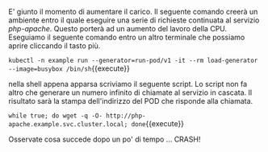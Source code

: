 E' giunto il momento di aumentare il carico. Il seguente comando creerà un ambiente entro il quale eseguire una serie di richieste continuata al servizio *php-apache*. Questo porterà ad un aumento del lavoro della CPU. Eseguiamo il seguente comando entro un altro terminale che possiamo aprire cliccando il tasto più.

`kubectl -n example run --generator=run-pod/v1 -it --rm load-generator --image=busybox /bin/sh`{{execute}}

nella shell appena apparsa scriviamo il seguente script. Lo script non fa altro che generare un numero infinito di chiamate al servizio in cascata. Il risultato sarà la stampa dell'indirizzo del POD che risponde alla chiamata.

`while true; do wget -q -O- http://php-apache.example.svc.cluster.local; done`{{execute}}

Osservate cosa succede dopo un po' di tempo ... CRASH!